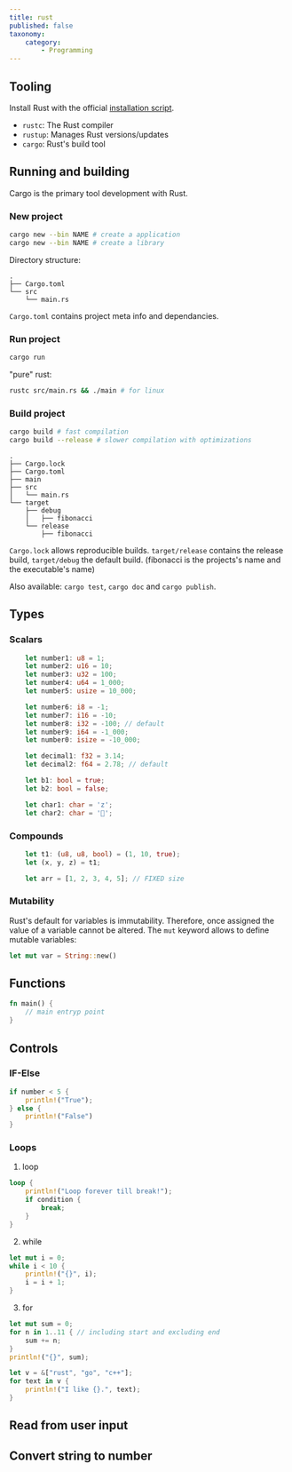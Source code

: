 ```yaml
---
title: rust
published: false
taxonomy:
    category:
        - Programming
---
```


## Tooling

Install Rust with the official [installation script](https://sh.rustup.rs).

- `rustc`: The Rust compiler
- `rustup`: Manages Rust versions/updates
- `cargo`: Rust's build tool

## Running and building

Cargo is the primary tool development with Rust.

### New project

```sh
cargo new --bin NAME # create a application
cargo new --bin NAME # create a library
```

Directory structure:
```
.
├── Cargo.toml
└── src
    └── main.rs
```
`Cargo.toml` contains project meta info and dependancies.

### Run project

```sh
cargo run
```

"pure" rust:

```sh
rustc src/main.rs && ./main # for linux
```

### Build project

```sh
cargo build # fast compilation
cargo build --release # slower compilation with optimizations
```

```
.
├── Cargo.lock
├── Cargo.toml
├── main
├── src
│   └── main.rs
└── target
    ├── debug
    │   ├── fibonacci
    └── release
        ├── fibonacci
```

`Cargo.lock` allows reproducible builds. `target/release` contains the release build, `target/debug` the default build. (fibonacci is the projects's name and the executable's name)

Also available: `cargo test`, `cargo doc` and `cargo publish`.

## Types

### Scalars

```rust
    let number1: u8 = 1;
    let number2: u16 = 10;
    let number3: u32 = 100;
    let number4: u64 = 1_000;
    let number5: usize = 10_000;

    let number6: i8 = -1;
    let number7: i16 = -10;
    let number8: i32 = -100; // default
    let number9: i64 = -1_000;
    let number0: isize = -10_000;

    let decimal1: f32 = 3.14;
    let decimal2: f64 = 2.78; // default

    let b1: bool = true;
    let b2: bool = false;

    let char1: char = 'z';
    let char2: char = '';
```

### Compounds

```rust
    let t1: (u8, u8, bool) = (1, 10, true);
    let (x, y, z) = t1;

    let arr = [1, 2, 3, 4, 5]; // FIXED size
```

### Mutability

Rust's default for variables is immutability. Therefore, once assigned the value of a variable cannot be altered. The `mut` keyword allows to define mutable variables:

```rust
let mut var = String::new()
```

## Functions

```rust
fn main() {
    // main entryp point
}
```

## Controls

### IF-Else

```rust
if number < 5 {
    println!("True");
} else {
    println!("False")
}
```

### Loops

1. loop

  ```rust
  loop {
      println!("Loop forever till break!");
      if condition {
          break;
      }
  }
  ```

2. while

  ```rust
  let mut i = 0;
  while i < 10 {
      println!("{}", i);
      i = i + 1;
  }
  ```

3. for

  ```rust
  let mut sum = 0;
  for n in 1..11 { // including start and excluding end
      sum += n;
  }
  println!("{}", sum);
  ```

  ```rust
  let v = &["rust", "go", "c++"];
  for text in v {
      println!("I like {}.", text);
  }
  ```

## Read from user input

## Convert string to number
